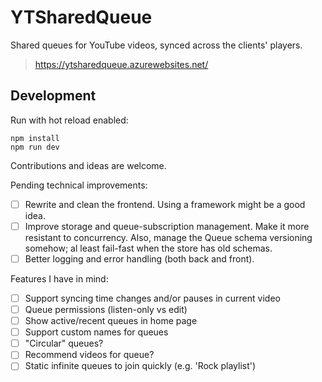 # YTSharedQueue

Shared queues for YouTube videos, synced across the clients' players.

> https://ytsharedqueue.azurewebsites.net/

## Development

Run with hot reload enabled:

```
npm install
npm run dev
```

Contributions and ideas are welcome.

Pending technical improvements:

- [ ] Rewrite and clean the frontend. Using a framework might be a good idea.
- [ ] Improve storage and queue-subscription management. Make it more resistant to concurrency. Also, manage the Queue schema versioning somehow; al least fail-fast when the store has old schemas.
- [ ] Better logging and error handling (both back and front).

Features I have in mind:

- [ ] Support syncing time changes and/or pauses in current video
- [ ] Queue permissions (listen-only vs edit)
- [ ] Show active/recent queues in home page
- [ ] Support custom names for queues
- [ ] "Circular" queues?
- [ ] Recommend videos for queue?
- [ ] Static infinite queues to join quickly (e.g. 'Rock playlist')
